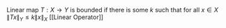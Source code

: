 Linear map $T:X\to Y$ is bounded if there is some $k$ such that for all $x \in X$ $\lVert Tx \rVert_{Y}\leq k\lVert x \rVert_{X}$
[[Linear Operator]]